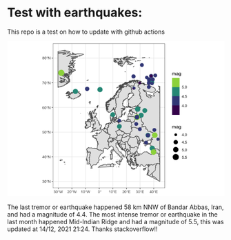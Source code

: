 <!-- README.md is generated from README.Rmd. Please edit that file -->

Test with earthquakes:
======================

This repo is a test on how to update with github actions

![](man/figures/README-unnamed-chunk-2-1.png)

The last tremor or earthquake happened 58 km NNW of Bandar Abbas, Iran,
and had a magnitude of 4.4. The most intense tremor or earthquake in the
last month happened Mid-Indian Ridge and had a magnitude of 5.5, this
was updated at 14/12, 2021 21:24. Thanks stackoverflow!!
